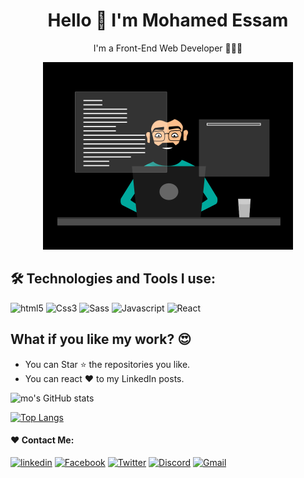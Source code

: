 <h1 align="center"> Hello 👋 I'm Mohamed Essam </h1>
<p align="center"> I'm a Front-End Web Developer 👨🏻‍💻 </p>

<div align="center"> <img height="300" src="https://raw.githubusercontent.com/AbdlrahmanSaberAbdo/AbdlrahmanSaberAbdo/main/thoughtworks-gif_dribbble.gif"/> </div>

<h2> 🛠️ Technologies and Tools I use: </h2>
<p>
  <img alt="html5" src="https://img.shields.io/badge/HTML5-E34F26?style=for-the-badge&logo=html5&logoColor=white" height="25px"/>
  <img alt="Css3" src="https://img.shields.io/badge/CSS3-1572B6?style=for-the-badge&logo=css3&logoColor=white" height="25px"/>
  <img alt="Sass" src="https://img.shields.io/badge/SASS-hotpink.svg?style=for-the-badge&logo=SASS&logoColor=white" height="25px"/>
  <img alt="Javascript" src="https://img.shields.io/badge/JavaScript-323330?style=for-the-badge&logo=javascript&logoColor=F7DF1E"  height="25px"/>
  <img alt="React" src="https://img.shields.io/badge/React-20232A?style=for-the-badge&logo=react&logoColor=61DAFB" height="25px"/>
</p>
<h2>What if you like my work? 😍</h2>
<ul>
  <li>You can Star ⭐ the repositories you like.</li>
  <li>You can react ❤️ to my LinkedIn posts.</li>
</ul>

![mo's GitHub stats](https://github-readme-stats.vercel.app/api?username=moessam322&show_icons=true&theme=tokyonight)

[![Top Langs](https://github-readme-stats.vercel.app/api/top-langs/?username=moessam322)](https://github.com/anuraghazra/github-readme-stats)

<h4>❤ Contact Me: </h4>
<p>
    <a href="https://www.linkedin.com/in/mohamed-essam-744ba3221/" target="_blank"><img alt="linkedin" src="https://img.shields.io/badge/linkedin-%230077B5.svg?style=for-the-badge&logo=linkedin&logoColor=white"  height="30px"/></a> 
  <a href="https://www.facebook.com/mo.essam22/" target="_blank"><img alt="Facebook" src="https://img.shields.io/badge/Facebook-%231877F2.svg?style=for-the-badge&logo=Facebook&logoColor=white"  height="30px"/></a> 
  <a href="https://twitter.com/Psych0ish" target="_blank"><img alt="Twitter" src="https://img.shields.io/badge/Twitter-%231DA1F2.svg?style=for-the-badge&logo=Twitter&logoColor=white"  height="30px"/></a> <a href="https://discord.gg/GdF96hRJxH" target="_blank"><img alt="Discord" src="https://img.shields.io/badge/%3CServer%3E-%237289DA.svg?style=for-the-badge&logo=discord&logoColor=white"  height="30px"/></a> <a href="mailto:mohamede.barakat322@gmail.com" target="_blank"><img alt="Gmail" src="https://img.shields.io/badge/Gmail-D14836?style=for-the-badge&logo=gmail&logoColor=white"  height="30px"/></a>

</p>
